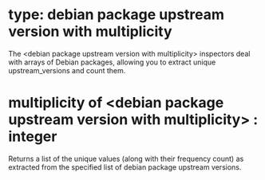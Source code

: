 # type: debian package upstream version with multiplicity

The &lt;debian package upstream version with multiplicity&gt; inspectors deal with arrays of Debian packages, allowing you to extract unique upstream_versions and count them.

# multiplicity of &lt;debian package upstream version with multiplicity&gt; : integer

Returns a list of the unique values (along with their frequency count) as extracted from the specified list of debian package upstream versions.
